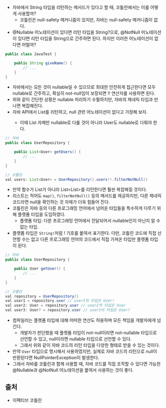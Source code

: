 - 자바에서 String 타입을 리턴하는 메서드가 있다고 할 때, 코틀린에서는 이를 어떻게 사용할까?
    - 코틀린은 null-safety 메커니즘이 있지만, 자바는 null-safety 메커니즘이 없다.
- @Nullable 어노테이션이 있다면 리턴 타입을 String?으로, @NotNull 어노테이션이 있다면 리턴 타입을 String으로 간주하면 된다. 하지만 이러한 어노테이션이 없다면 어떨까?

```java
public class JavaTest {

    public String giveName() {
        // ...
    }
}
```

- 자바에서는 모든 것이 nullable일 수 있으므로 최대한 안전하게 접근한다면 모두 nullable로 간주하고, 확실히 not-null임이 보장되면 !! 연산자를 사용하면 된다.
- 위와 같이 간단한 상황은 nullable 처리하기 수훨하지만, 자바의 제네릭 타입과 만나면 복잡해진다.
- 자바 API에서 List<User>를 리턴하고, null 관련 어노테이션이 없다고 가정해 보자.
    - 이때 List 자체만 nullable로 다룰 것이 아니라 User도 nullable로 다뤄야 한다.

```java
// 자바
public class UserRepository {

    public List<User> getUsers() {
        // ...
    }
}

// 코틀린
val users: List<User> = UserRepository().users!!.filterNotNull()
```

- 만약 함수가 List<User>가 아니라 List<List<User>>를 리턴한다면 훨씬 복잡해질 것이다.
- 리스트는 적어도 `map()`, `filterNotNull()` 등의 메서드를 제공하지만, 다른 제네릭 코드라면 null을 확인하는 것 자체가 더욱 힘들어 진다.
- 코틀린은 자바 등의 다른 프로그래밍 언어에서 넘어온 타입들을 특수하게 다루기 위해 플랫폼 타입을 도입하였다.
    - 플랫폼 타입: 다른 프로그래밍 언어에서 전달되어서 nullable인지 아닌지 알 수 없는 타입.
- 플랫폼 타입은 `String!`처럼 ! 기호를 붙여서 표기한다. 다만, 코틀린 코드에 직접 선언할 수는 없고 다른 프로그래밍 언어의 코드에서 직접 가져온 타입만 플랫폼 타입이 된다.

```java
// 자바
public class UserRepository {

    public User getUser() {
        // ...
    }
}

// 코틀린
val repository = UserRepository()
val user1 = repository.user // user1의 타입은 User!
val user2: User = repository.user // user2의 타입은 User
val user3: User? = repository.user // user3의 타입은 User?
```

- 컴파일러는 플랫폼 타입에 대해 어떠한 연산도 허용하며 모든 책임을 개발자에게 넘긴다.
    - 개발자가 판단했을 때 플랫폼 타입이 not-null이라면 not-nullable 타입으로 선언할 수 있고, null이라면 nullable 타입으로 선언할 수 있다.
    - 그래서 위와 같이 자바 코드의 리턴 타입을 다양한 형태로 받을 수 있는 것이다.
- 만약 `User` 타입으로 명시해서 사용하였지만, 실제로 자바 코드의 리턴으로 null이 반환된다면 NullPointerException이 발생한다.
- 그래서 자바를 코틀린과 함께 사용할 때, 자바 코드를 직접 조작할 수 있다면 가능한 @Nullable과 @NotNull 어노테이션을 붙여서 사용하는 것이 좋다.

## 출처

- 이펙티브 코틀린
